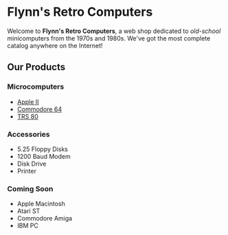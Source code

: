 <!--<!DOCTYPE html>-->
<html>

<head>
	<meta charset=“utf-8”>
	<!--<title>Flynn's Retro Computers</title>-->
</head>

<body>
<h1>Flynn's Retro Computers</h1>

<p>Welcome to <strong>Flynn's Retro Computers</strong>, a web shop dedicated to <em>old-school</em> minicomputers from the 1970s and 1980s. We've got the most complete catalog anywhere on the Internet!</p>


<h2>Our Products</h2>

<h3>Microcomputers</h3>
<ul>
<li><a href="apple-ii.md">Apple II</a></li>
<li><a href="commodore-64.md">Commodore 64</a></li>
<li><a href="trs-80.md">TRS 80</a></li>
</ul>

<h3>Accessories</h3>
<ul>
<li>5.25 Floppy Disks</li>
<li>1200 Baud Modem</li>
<li>Disk Drive</li>
<li>Printer</li>
</ul>

<h3>Coming Soon</h3>
<ul>
<li>Apple Macintosh</li>
<li>Atari ST</li>
<li>Commodore Amiga</li>
<li>IBM PC</li>
</ul>
</body>

</html>
